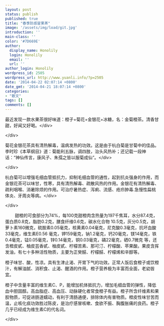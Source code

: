 ```yaml
---
layout: post
status: publish
published: true
title: "春季防感冒果茶"
image: '/assets/img/load/git.jpg'
introduction: ''
main-class: ''
color: '#7D669E'
author:
  display_name: Honolily
  login: Honolily
  email: ''
  url: ''
author_login: Honolily
wordpress_id: 2505
wordpress_url: http://www.yuanli.info/?p=2505
date: '2014-04-22 02:07:14 +0800'
date_gmt: '2014-04-21 18:07:14 +0800'
categories:
- "散文"
tags: []
comments: []
---
```

<div>最近发现一款水果茶很好味道：橙子+菊花+金银花+冰糖，名：金菊橙茶。清香甘甜，好闻又好喝。<&#47;div></p>
<div><&#47;div></p>
<div>菊花金银花茶具有清热解毒，温病发热的功效。这是由于杭白菊是甘菊中的佳品。李时珍《本草纲目》道：菊能利五脉，调四肢，治头风热补；还记载一段神话：&ldquo;神仙传言，康风子、朱孺之皆以服菊成仙&rdquo;。<&#47;div></p>
<div><&#47;div></p>
<div>杭白菊可以增强毛细血管抵抗力，抑制毛细血管的通性，起到抗炎强身的作用，而金银花茶可以味甘，性寒，具有清热解毒、疏散风热的作用。金银花有清热解毒、疏利咽喉、消暑除烦的作用。可治疗暑热症、泻痢、流感、疮疖肿毒.急慢性扁桃体炎、牙周炎等病。<&#47;div></p>
<div><&#47;div></p>
<div>
<p>　 　甜橙的可食部分为74%，每100克甜橙肉含热量为197千焦耳，水分87.4克，蛋白质0.8克，脂肪0.2克，膳食纤维0.6克，碳水化合物 10.5克，灰分0.5克，胡萝卜素160微克，硫胺素0.05毫克，核黄素0.04毫克，尼克酸0.3毫克，抗坏血酸33毫克，维生素E0.56 毫克，钾159毫克，钠1.2毫克，钙20毫克，镁14毫克，铁0.4毫克，锰0.05毫克，锌0.14毫克，铜0.03毫克，磷22毫克，硒0.7微克 等，还含橙皮甙、柚皮芸香甙、柚皮甙、柠檬苦素、那可汀、柠檬酸、苹果酸。果皮含挥发油，有七十多种活性物质，主要为正癸醛、柠檬醛、柠檬烯和辛醇等。</p>
<p>橙子味甘、酸，性凉。具有生津止渴、开胃下气的功效。正常人饭后食橙子或饮橙汁，有解油腻、消积食、止渴、醒酒的作用。橙子营养极为丰富而全面，老幼皆宜。</p>
<p>橙子中含量丰富的维生素C、P，能增加机体抵抗力，增加毛细血管的弹性，降低血中胆固醇。高血脂症、高血压、动脉硬化者常食橙子有益。橙子所含纤维素和果胶物质，可促进肠道蠕动，有利于清肠通便，排除体内有害物质。橙皮性味甘苦而温，止咳化痰功效胜过陈皮，是治疗感冒咳嗽、食欲不振、胸腹胀痛的良药。橙子几乎已经成为维生素C的代名词。</p>
<p><&#47;div></p>
